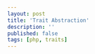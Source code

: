 ```yaml
---
layout: post
title: 'Trait Abstraction'
description: ''
published: false
tags: [php, traits]
---
```

